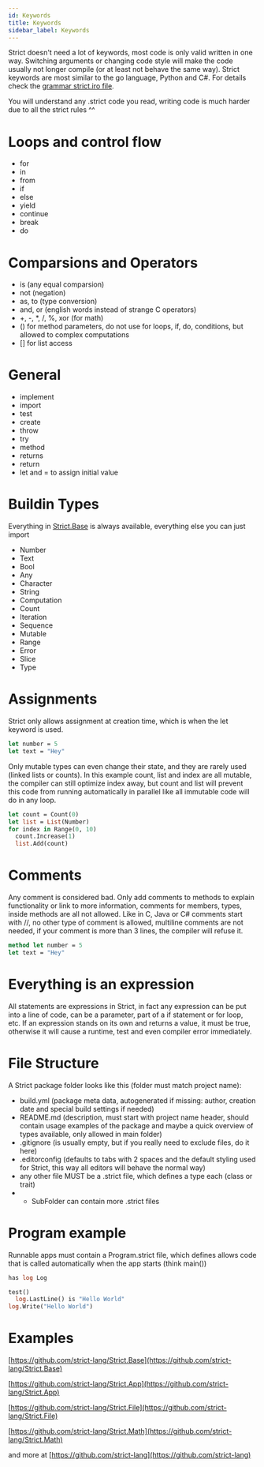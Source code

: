 ```yaml
---
id: Keywords
title: Keywords
sidebar_label: Keywords
---
```


Strict doesn't need a lot of keywords, most code is only valid written in one way. Switching arguments or changing code style will make the code usually not longer compile (or at least not behave the same way). Strict keywords are most similar to the go language, Python and C#. For details check the [grammar strict.iro file](https://github.com/strict-lang/sdk/blob/master/grammar/strict.iro).

You will understand any .strict code you read, writing code is much harder due to all the strict rules ^^

# Loops and control flow
- for
- in
- from
- if
- else
- yield
- continue
- break
- do

# Comparsions and Operators
- is (any equal comparsion)
- not (negation)
- as, to (type conversion)
- and, or (english words instead of strange C operators)
- +, -, *, /, %, xor (for math)
- () for method parameters, do not use for loops, if, do, conditions, but allowed to complex computations
- [] for list access

# General
- implement
- import
- test
- create
- throw
- try
- method
- returns
- return
- let and = to assign initial value

# Buildin Types
Everything in [Strict.Base](https://github.com/strict-lang/Strict.Base/tree/master/src) is always available, everything else you can just import
- Number
- Text
- Bool
- Any
- Character
- String
- Computation
- Count
- Iteration
- Sequence
- Mutable
- Range
- Error
- Slice
- Type

# Assignments
Strict only allows assignment at creation time, which is when the let keyword is used.
```ocaml
let number = 5
let text = "Hey"
```

Only mutable types can even change their state, and they are rarely used (linked lists or counts). In this example count, list and index are all mutable, the compiler can still optimize index away, but count and list will prevent this code from running automatically in parallel like all immutable code will do in any loop.
```ocaml
let count = Count(0)
let list = List(Number)
for index in Range(0, 10)
  count.Increase(1)
  list.Add(count)
```

# Comments
Any comment is considered bad. Only add comments to methods to explain functionality or link to more information, comments for members, types, inside methods are all not allowed. Like in C, Java or C# comments start with //, no other type of comment is allowed, multiline comments are not needed, if your comment is more than 3 lines, the compiler will refuse it.
```ocaml
method let number = 5
let text = "Hey"
```

# Everything is an expression
All statements are expressions in Strict, in fact any expression can be put into a line of code, can be a parameter, part of a if statement or for loop, etc. If an expression stands on its own and returns a value, it must be true, otherwise it will cause a runtime, test and even compiler error immediately.

# File Structure
A Strict package folder looks like this (folder must match project name):
- build.yml (package meta data, autogenerated if missing: author, creation date and special build settings if needed)
- README.md (description, must start with project name header, should contain usage examples of the package and maybe a quick overview of types available, only allowed in main folder)
- .gitignore (is usually empty, but if you really need to exclude files, do it here)
- .editorconfig (defaults to tabs with 2 spaces and the default styling used for Strict, this way all editors will behave the normal way)
- any other file MUST be a .strict file, which defines a type each (class or trait)
- - SubFolder can contain more .strict files

# Program example
Runnable apps must contain a Program.strict file, which defines allows code that is called automatically when the app starts (think main())
```ocaml
has log Log

test()
  log.LastLine() is "Hello World"
log.Write("Hello World")
```

# Examples
[https://github.com/strict-lang/Strict.Base](https://github.com/strict-lang/Strict.Base)

[https://github.com/strict-lang/Strict.App](https://github.com/strict-lang/Strict.App)

[https://github.com/strict-lang/Strict.File](https://github.com/strict-lang/Strict.File)

[https://github.com/strict-lang/Strict.Math](https://github.com/strict-lang/Strict.Math)

and more at [https://github.com/strict-lang](https://github.com/strict-lang)
